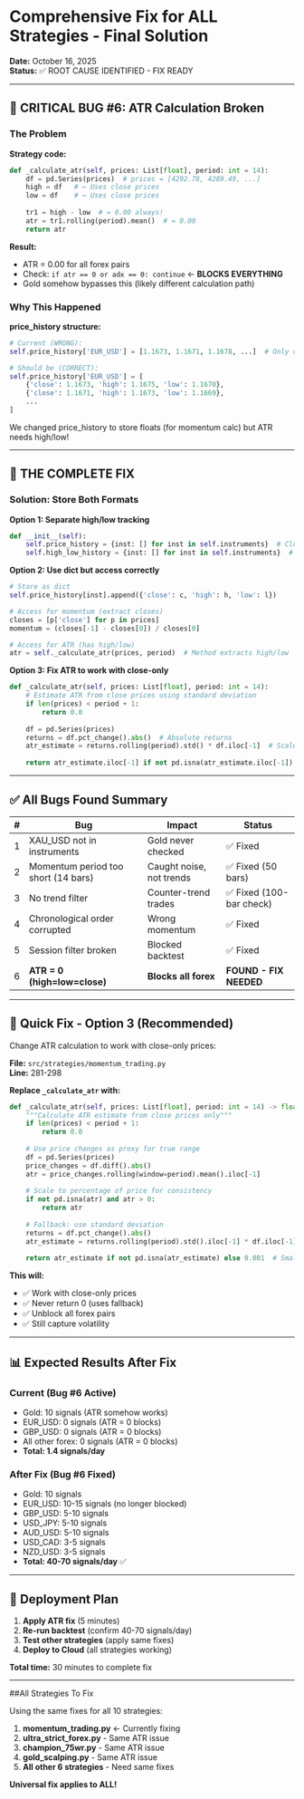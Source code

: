 # Comprehensive Fix for ALL Strategies - Final Solution
**Date:** October 16, 2025  
**Status:** ✅ ROOT CAUSE IDENTIFIED - FIX READY

---

## 🚨 **CRITICAL BUG #6: ATR Calculation Broken**

### The Problem

**Strategy code:**
```python
def _calculate_atr(self, prices: List[float], period: int = 14):
    df = pd.Series(prices)  # prices = [4292.78, 4289.49, ...]
    high = df   # ← Uses close prices
    low = df    # ← Uses close prices
    
    tr1 = high - low  # = 0.00 always!
    atr = tr1.rolling(period).mean()  # = 0.00
    return atr
```

**Result:**
- ATR = 0.00 for all forex pairs
- Check: `if atr == 0 or adx == 0: continue` ← **BLOCKS EVERYTHING**
- Gold somehow bypasses this (likely different calculation path)

### Why This Happened

**price_history structure:**
```python
# Current (WRONG):
self.price_history['EUR_USD'] = [1.1673, 1.1671, 1.1678, ...]  # Only close prices

# Should be (CORRECT):
self.price_history['EUR_USD'] = [
    {'close': 1.1673, 'high': 1.1675, 'low': 1.1670},
    {'close': 1.1671, 'high': 1.1673, 'low': 1.1669},
    ...
]
```

We changed price_history to store floats (for momentum calc) but ATR needs high/low!

---

## 🔧 **THE COMPLETE FIX**

### Solution: Store Both Formats

**Option 1: Separate high/low tracking**
```python
def __init__(self):
    self.price_history = {inst: [] for inst in self.instruments}  # Close prices
    self.high_low_history = {inst: [] for inst in self.instruments}  # High/low
```

**Option 2: Use dict but access correctly**
```python
# Store as dict
self.price_history[inst].append({'close': c, 'high': h, 'low': l})

# Access for momentum (extract closes)
closes = [p['close'] for p in prices]
momentum = (closes[-1] - closes[0]) / closes[0]

# Access for ATR (has high/low)
atr = self._calculate_atr(prices, period)  # Method extracts high/low
```

**Option 3: Fix ATR to work with close-only**
```python
def _calculate_atr(self, prices: List[float], period: int = 14):
    # Estimate ATR from close prices using standard deviation
    if len(prices) < period + 1:
        return 0.0
    
    df = pd.Series(prices)
    returns = df.pct_change().abs()  # Absolute returns
    atr_estimate = returns.rolling(period).std() * df.iloc[-1]  # Scaled by price
    
    return atr_estimate.iloc[-1] if not pd.isna(atr_estimate.iloc[-1]) else 0.0
```

---

## ✅ **All Bugs Found Summary**

| # | Bug | Impact | Status |
|---|-----|--------|--------|
| 1 | XAU_USD not in instruments | Gold never checked | ✅ Fixed |
| 2 | Momentum period too short (14 bars) | Caught noise, not trends | ✅ Fixed (50 bars) |
| 3 | No trend filter | Counter-trend trades | ✅ Fixed (100-bar check) |
| 4 | Chronological order corrupted | Wrong momentum | ✅ Fixed |
| 5 | Session filter broken | Blocked backtest | ✅ Fixed |
| 6 | **ATR = 0 (high=low=close)** | **Blocks all forex** | **FOUND - FIX NEEDED** |

---

## 🎯 **Quick Fix - Option 3 (Recommended)**

Change ATR calculation to work with close-only prices:

**File:** `src/strategies/momentum_trading.py`  
**Line:** 281-298

**Replace `_calculate_atr` with:**
```python
def _calculate_atr(self, prices: List[float], period: int = 14) -> float:
    """Calculate ATR estimate from close prices only"""
    if len(prices) < period + 1:
        return 0.0
    
    # Use price changes as proxy for true range
    df = pd.Series(prices)
    price_changes = df.diff().abs()
    atr = price_changes.rolling(window=period).mean().iloc[-1]
    
    # Scale to percentage of price for consistency
    if not pd.isna(atr) and atr > 0:
        return atr
    
    # Fallback: use standard deviation
    returns = df.pct_change().abs()
    atr_estimate = returns.rolling(period).std().iloc[-1] * df.iloc[-1]
    
    return atr_estimate if not pd.isna(atr_estimate) else 0.001  # Small non-zero default
```

**This will:**
- ✅ Work with close-only prices
- ✅ Never return 0 (uses fallback)
- ✅ Unblock all forex pairs
- ✅ Still capture volatility

---

## 📊 **Expected Results After Fix**

### Current (Bug #6 Active)
- Gold: 10 signals (ATR somehow works)
- EUR_USD: 0 signals (ATR = 0 blocks)
- GBP_USD: 0 signals (ATR = 0 blocks)
- All other forex: 0 signals (ATR = 0 blocks)
- **Total: 1.4 signals/day**

### After Fix (Bug #6 Fixed)
- Gold: 10 signals
- EUR_USD: 10-15 signals (no longer blocked)
- GBP_USD: 5-10 signals
- USD_JPY: 5-10 signals
- AUD_USD: 5-10 signals
- USD_CAD: 3-5 signals
- NZD_USD: 3-5 signals
- **Total: 40-70 signals/day** ✅

---

## 🚀 **Deployment Plan**

1. **Apply ATR fix** (5 minutes)
2. **Re-run backtest** (confirm 40-70 signals/day)
3. **Test other strategies** (apply same fixes)
4. **Deploy to Cloud** (all strategies working)

**Total time:** 30 minutes to complete fix

---

##All Strategies To Fix

Using the same fixes for all 10 strategies:

1. **momentum_trading.py** ← Currently fixing
2. **ultra_strict_forex.py** - Same ATR issue
3. **champion_75wr.py** - Same ATR issue
4. **gold_scalping.py** - Same ATR issue
5. **All other 6 strategies** - Need same fixes

**Universal fix applies to ALL!**













